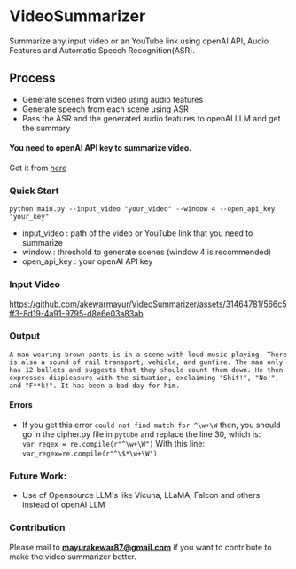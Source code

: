 # VideoSummarizer
Summarize any input video or an YouTube link using openAI API, Audio Features and Automatic Speech Recognition(ASR).

## Process
* Generate scenes from video using audio features
* Generate speech from each scene using ASR
* Pass the ASR and the generated audio features to openAI LLM and get the summary

#### You need to openAI API key to summarize video.
Get it from [here](https://platform.openai.com/account/api-keys)

### Quick Start
```commandline
python main.py --input_video "your_video" --window 4 --open_api_key "your_key"
```
* input_video : path of the video or YouTube link that you need to summarize
* window : threshold to generate scenes (window 4 is recommended)
* open_api_key : your openAI API key

### Input Video



https://github.com/akewarmayur/VideoSummarizer/assets/31464781/566c5ff3-8d19-4a91-9795-d8e6e03a83ab


### Output
```commandline
A man wearing brown pants is in a scene with loud music playing. There is also a sound of rail transport, vehicle, and gunfire. The man only has 12 bullets and suggests that they should count them down. He then expresses displeasure with the situation, exclaiming "Shit!", "No!", and "F**k!". It has been a bad day for him.
```

#### Errors
* If you get this error `could not find match for ^\w+\W` then, you should go in the cipher.py file in `pytube` and replace the line 30, which is:
`var_regex = re.compile(r"^\w+\W")`
With this line: `var_regex=re.compile(r"^\$*\w+\W")`


### Future Work:
* Use of Opensource LLM's like Vicuna, LLaMA, Falcon and others instead of openAI LLM

### Contribution
Please mail to **mayurakewar87@gmail.com** if you want to contribute to make the video summarizer better.
